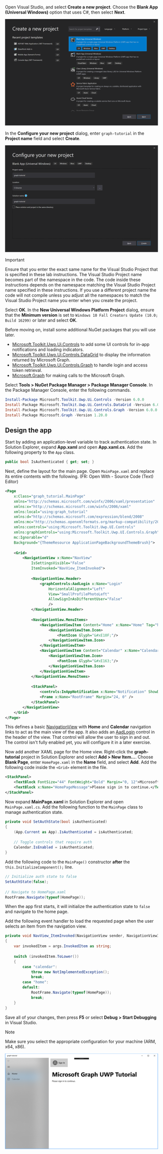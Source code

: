 <!-- markdownlint-disable MD002 MD041 -->

Open Visual Studio, and select **Create a new project**. Choose the **Blank App (Universal Windows)** option that uses C#, then select **Next**.

![Visual Studio 2019 create new project dialog](./images/vs-create-new-project.png)

In the **Configure your new project** dialog, enter `graph-tutorial` in the **Project name** field and select **Create**.

![Visual Studio 2019 configure new project dialog](./images/vs-configure-new-project.png)

> [!IMPORTANT]
> Ensure that you enter the exact same name for the Visual Studio Project that is specified in these lab instructions. The Visual Studio Project name becomes part of the namespace in the code. The code inside these instructions depends on the namespace matching the Visual Studio Project name specified in these instructions. If you use a different project name the code will not compile unless you adjust all the namespaces to match the Visual Studio Project name you enter when you create the project.

Select **OK**. In the **New Universal Windows Platform Project** dialog, ensure that the **Minimum version** is set to `Windows 10 Fall Creators Update (10.0; Build 16299)` or later and select **OK**.

Before moving on, install some additional NuGet packages that you will use later.

- [Microsoft.Toolkit.Uwp.Ui.Controls](https://www.nuget.org/packages/Microsoft.Toolkit.Uwp.Ui.Controls/) to add some UI controls for in-app notifications and loading indicators.
- [Microsoft.Toolkit.Uwp.Ui.Controls.DataGrid](https://www.nuget.org/packages/Microsoft.Toolkit.Uwp.Ui.Controls.DataGrid/) to display the information returned by Microsoft Graph.
- [Microsoft.Toolkit.Uwp.Ui.Controls.Graph](https://www.nuget.org/packages/Microsoft.Toolkit.Uwp.Ui.Controls.Graph/) to handle login and access token retrieval.
- [Microsoft.Graph](https://www.nuget.org/packages/Microsoft.Graph/) for making calls to the Microsoft Graph.

Select **Tools > NuGet Package Manager > Package Manager Console**. In the Package Manager Console, enter the following commands.

```Powershell
Install-Package Microsoft.Toolkit.Uwp.Ui.Controls -Version 6.0.0
Install-Package Microsoft.Toolkit.Uwp.Ui.Controls.DataGrid -Version 6.0.0
Install-Package Microsoft.Toolkit.Uwp.Ui.Controls.Graph -Version 6.0.0
Install-Package Microsoft.Graph -Version 1.20.0
```

## Design the app

Start by adding an application-level variable to track authentication state. In Solution Explorer, expand **App.xaml** and open **App.xaml.cs**. Add the following property to the `App` class.

```cs
public bool IsAuthenticated { get; set; }
```

Next, define the layout for the main page. Open `MainPage.xaml` and replace its entire contents with the following.
(FR: Open With - Source Code (Text) Editor)

```xml
<Page
    x:Class="graph_tutorial.MainPage"
    xmlns="http://schemas.microsoft.com/winfx/2006/xaml/presentation"
    xmlns:x="http://schemas.microsoft.com/winfx/2006/xaml"
    xmlns:local="using:graph_tutorial"
    xmlns:d="http://schemas.microsoft.com/expression/blend/2008"
    xmlns:mc="http://schemas.openxmlformats.org/markup-compatibility/2006"
    xmlns:controls="using:Microsoft.Toolkit.Uwp.UI.Controls"
    xmlns:graphControls="using:Microsoft.Toolkit.Uwp.UI.Controls.Graph"
    mc:Ignorable="d"
    Background="{ThemeResource ApplicationPageBackgroundThemeBrush}">

    <Grid>
        <NavigationView x:Name="NavView"
            IsSettingsVisible="False"
            ItemInvoked="NavView_ItemInvoked">

            <NavigationView.Header>
                <graphControls:AadLogin x:Name="Login"
                    HorizontalAlignment="Left"
                    View="SmallProfilePhotoLeft"
                    AllowSignInAsDifferentUser="False"
                    />
            </NavigationView.Header>

            <NavigationView.MenuItems>
                <NavigationViewItem Content="Home" x:Name="Home" Tag="home">
                    <NavigationViewItem.Icon>
                        <FontIcon Glyph="&#xE10F;"/>
                    </NavigationViewItem.Icon>
                </NavigationViewItem>
                <NavigationViewItem Content="Calendar" x:Name="Calendar" Tag="calendar">
                    <NavigationViewItem.Icon>
                        <FontIcon Glyph="&#xE163;"/>
                    </NavigationViewItem.Icon>
                </NavigationViewItem>
            </NavigationView.MenuItems>

            <StackPanel>
                <controls:InAppNotification x:Name="Notification" ShowDismissButton="true" />
                <Frame x:Name="RootFrame" Margin="24, 0" />
            </StackPanel>
        </NavigationView>
    </Grid>
</Page>
```

This defines a basic [NavigationView](https://docs.microsoft.com/uwp/api/windows.ui.xaml.controls.navigationview) with **Home** and **Calendar** navigation links to act as the main view of the app. It also adds an [AadLogin](https://docs.microsoft.com/dotnet/api/microsoft.toolkit.uwp.ui.controls.graph.aadlogin?view=win-comm-toolkit-dotnet-stable) control in the header of the view. That control will allow the user to sign in and out. The control isn't fully enabled yet, you will configure it in a later exercise.

Now add another XAML page for the Home view. Right-click the **graph-tutorial** project in Solution Explorer and select **Add > New Item...**. Choose **Blank Page**, enter `HomePage.xaml` in the **Name** field, and select **Add**. Add the following code inside the `<Grid>` element in the file.

```xml
<StackPanel>
    <TextBlock FontSize="44" FontWeight="Bold" Margin="0, 12">Microsoft Graph UWP Tutorial</TextBlock>
    <TextBlock x:Name="HomePageMessage">Please sign in to continue.</TextBlock>
</StackPanel>
```

Now expand **MainPage.xaml** in Solution Explorer and open `MainPage.xaml.cs`. Add the following function to the `MainPage` class to manage authentication state.

```cs
private void SetAuthState(bool isAuthenticated)
{
    (App.Current as App).IsAuthenticated = isAuthenticated;

    // Toggle controls that require auth
    Calendar.IsEnabled = isAuthenticated;
}
```

Add the following code to the `MainPage()` constructor **after** the `this.InitializeComponent();` line.

```cs
// Initialize auth state to false
SetAuthState(false);

// Navigate to HomePage.xaml
RootFrame.Navigate(typeof(HomePage));
```

When the app first starts, it will initialize the authentication state to `false` and navigate to the home page.

Add the following event handler to load the requested page when the user selects an item from the navigation view.

```cs
private void NavView_ItemInvoked(NavigationView sender, NavigationViewItemInvokedEventArgs args)
{
    var invokedItem = args.InvokedItem as string;

    switch (invokedItem.ToLower())
    {
        case "calendar":
            throw new NotImplementedException();
            break;
        case "home":
        default:
            RootFrame.Navigate(typeof(HomePage));
            break;
    }
}
```

Save all of your changes, then press **F5** or select **Debug > Start Debugging** in Visual Studio.

> [!NOTE]
> Make sure you select the appropriate configuration for your machine (ARM, x64, x86).

![A screenshot of the home page](./images/create-app-01.png)
